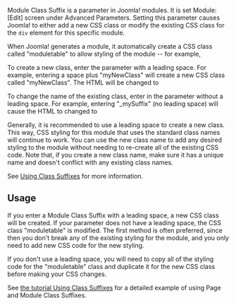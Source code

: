<!-- Filename: Module_Class_Suffix / Display title: Module Class Suffix -->

Module Class Suffix is a parameter in Joomla! modules. It is set Module:
\[Edit\] screen under Advanced Parameters. Setting this parameter causes
Joomla! to either add a new CSS class or modify the existing CSS class
for the `div` element for this specific module.

When Joomla! generates a module, it automatically create a CSS class
called "moduletable" to allow styling of the module -- for example,

To create a new class, enter the parameter with a leading space. For
example, entering a space plus "myNewClass" will create a new CSS class
called "myNewClass". The HTML will be changed to

To change the name of the existing class, enter in the parameter without
a leading space. For example, entering "\_mySuffix" (no leading space)
will cause the HTML to changed to

Generally, it is recommended to use a leading space to create a new
class. This way, CSS styling for this module that uses the standard
class names will continue to work. You can use the new class name to add
any desired styling to the module without needing to re-create all of
the existing CSS code. Note that, if you create a new class name, make
sure it has a unique name and doesn't conflict with any existing class
names.

See [Using Class
Suffixes](https://docs.joomla.org/Using_Class_Suffixes "Using Class Suffixes")
for more information.

## Usage

If you enter a Module Class Suffix with a leading space, a new CSS class
will be created. If your parameter does not have a leading space, the
CSS class "moduletable" is modified. The first method is often
preferred, since then you don't break any of the existing styling for
the module, and you only need to add new CSS code for the new styling.

If you don't use a leading space, you will need to copy all of the
styling code for the "moduletable" class and duplicate it for the new
CSS class before making your CSS changes.

See [the tutorial Using Class
Suffixes](https://docs.joomla.org/Using_Class_Suffixes "Using Class Suffixes")
for a detailed example of using Page and Module Class Suffixes.
